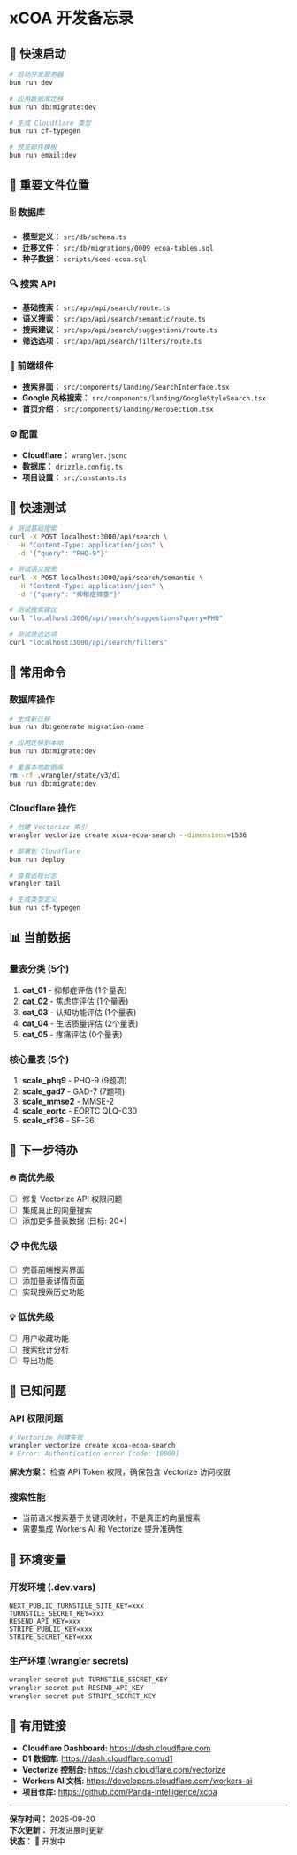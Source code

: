 # xCOA 开发备忘录

## 🚀 快速启动

```bash
# 启动开发服务器
bun run dev

# 应用数据库迁移
bun run db:migrate:dev

# 生成 Cloudflare 类型
bun run cf-typegen

# 预览邮件模板
bun run email:dev
```

## 📁 重要文件位置

### 🗄️ 数据库
- **模型定义：** `src/db/schema.ts`
- **迁移文件：** `src/db/migrations/0009_ecoa-tables.sql`
- **种子数据：** `scripts/seed-ecoa.sql`

### 🔍 搜索 API
- **基础搜索：** `src/app/api/search/route.ts`
- **语义搜索：** `src/app/api/search/semantic/route.ts`
- **搜索建议：** `src/app/api/search/suggestions/route.ts`
- **筛选选项：** `src/app/api/search/filters/route.ts`

### 🎨 前端组件
- **搜索界面：** `src/components/landing/SearchInterface.tsx`
- **Google 风格搜索：** `src/components/landing/GoogleStyleSearch.tsx`
- **首页介绍：** `src/components/landing/HeroSection.tsx`

### ⚙️ 配置
- **Cloudflare：** `wrangler.jsonc`
- **数据库：** `drizzle.config.ts`
- **项目设置：** `src/constants.ts`

## 🧪 快速测试

```bash
# 测试基础搜索
curl -X POST localhost:3000/api/search \
  -H "Content-Type: application/json" \
  -d '{"query": "PHQ-9"}'

# 测试语义搜索  
curl -X POST localhost:3000/api/search/semantic \
  -H "Content-Type: application/json" \
  -d '{"query": "抑郁症筛查"}'

# 测试搜索建议
curl "localhost:3000/api/search/suggestions?query=PHQ"

# 测试筛选选项
curl "localhost:3000/api/search/filters"
```

## 🔧 常用命令

### 数据库操作
```bash
# 生成新迁移
bun run db:generate migration-name

# 应用迁移到本地
bun run db:migrate:dev

# 重置本地数据库
rm -rf .wrangler/state/v3/d1
bun run db:migrate:dev
```

### Cloudflare 操作
```bash
# 创建 Vectorize 索引
wrangler vectorize create xcoa-ecoa-search --dimensions=1536

# 部署到 Cloudflare
bun run deploy

# 查看远程日志
wrangler tail

# 生成类型定义
bun run cf-typegen
```

## 📊 当前数据

### 量表分类 (5个)
1. **cat_01** - 抑郁症评估 (1个量表)
2. **cat_02** - 焦虑症评估 (1个量表)  
3. **cat_03** - 认知功能评估 (1个量表)
4. **cat_04** - 生活质量评估 (2个量表)
5. **cat_05** - 疼痛评估 (0个量表)

### 核心量表 (5个)
1. **scale_phq9** - PHQ-9 (9题项)
2. **scale_gad7** - GAD-7 (7题项)
3. **scale_mmse2** - MMSE-2 
4. **scale_eortc** - EORTC QLQ-C30
5. **scale_sf36** - SF-36

## 🎯 下一步待办

### 🔥 高优先级
- [ ] 修复 Vectorize API 权限问题
- [ ] 集成真正的向量搜索
- [ ] 添加更多量表数据 (目标: 20+)

### 📋 中优先级  
- [ ] 完善前端搜索界面
- [ ] 添加量表详情页面
- [ ] 实现搜索历史功能

### 💡 低优先级
- [ ] 用户收藏功能
- [ ] 搜索统计分析
- [ ] 导出功能

## 🚨 已知问题

### API 权限问题
```bash
# Vectorize 创建失败
wrangler vectorize create xcoa-ecoa-search
# Error: Authentication error [code: 10000]
```
**解决方案：** 检查 API Token 权限，确保包含 Vectorize 访问权限

### 搜索性能
- 当前语义搜索基于关键词映射，不是真正的向量搜索
- 需要集成 Workers AI 和 Vectorize 提升准确性

## 📱 环境变量

### 开发环境 (.dev.vars)
```env
NEXT_PUBLIC_TURNSTILE_SITE_KEY=xxx
TURNSTILE_SECRET_KEY=xxx
RESEND_API_KEY=xxx
STRIPE_PUBLIC_KEY=xxx
STRIPE_SECRET_KEY=xxx
```

### 生产环境 (wrangler secrets)
```bash
wrangler secret put TURNSTILE_SECRET_KEY
wrangler secret put RESEND_API_KEY  
wrangler secret put STRIPE_SECRET_KEY
```

## 🔗 有用链接

- **Cloudflare Dashboard:** https://dash.cloudflare.com
- **D1 数据库:** https://dash.cloudflare.com/d1
- **Vectorize 控制台:** https://dash.cloudflare.com/vectorize
- **Workers AI 文档:** https://developers.cloudflare.com/workers-ai
- **项目仓库:** https://github.com/Panda-Intelligence/xcoa

---

**保存时间：** 2025-09-20  
**下次更新：** 开发进展时更新  
**状态：** 📝 开发中